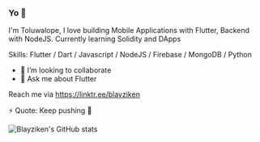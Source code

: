 ### Yo 👋



I'm Toluwalope, I love building Mobile Applications with Flutter, Backend with NodeJS. Currently learning Solidity and DApps


Skills: Flutter / Dart / Javascript / NodeJS / Firebase / MongoDB /  Python


- 👯 I’m looking to collaborate
- 💬 Ask me about Flutter

Reach me via https://linktr.ee/blayziken

⚡ Quote: Keep pushing 🍷


![Blayziken's GitHub stats](https://github-readme-stats.vercel.app/api?username=blayziken&show_icons=true&theme=radical)
